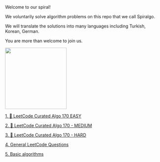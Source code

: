 Welcome to our spiral!

We voluntarily solve algorithm problems on this repo that we call Spiralgo.

We will translate the solutions into many languages including Turkish, Korean, German.

You are more than welcome to join us.

<img src="https://avatars.githubusercontent.com/u/82793840?v=4" data-canonical-src="https://avatars.githubusercontent.com/u/82793840?v=4" width="200" height="200" />
 

  [1. 🔶 LeetCode Curated Algo 170 EASY](https://github.com/spiralgo/algorithms/wiki/1.-%F0%9F%94%B6-LeetCode-Curated-Algo-170---EASY) 

  [2. 🔶 LeetCode Curated Algo 170 - MEDIUM](https://github.com/spiralgo/algorithms/wiki/1.-%F0%9F%94%B6-LeetCode-Curated-Algo-170---MEDIUM)
 
  [3. 🔶 LeetCode Curated Algo 170 - HARD](https://github.com/spiralgo/algorithms/wiki/1.-%F0%9F%94%B6-LeetCode-Curated-Algo-170---HARD)

  [4. General LeetCode Questions](https://github.com/spiralgo/algorithms/wiki/4.-General-LeetCode-Questions)

  [5. Basic algorithms](https://github.com/spiralgo/algorithms/wiki/5.-Basic-algorithms)

